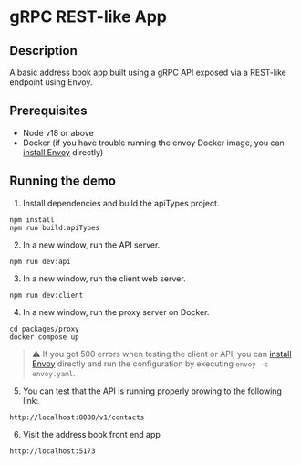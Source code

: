 # gRPC REST-like App

## Description

A basic address book app built using a gRPC API exposed via a REST-like endpoint using Envoy.

## Prerequisites

- Node v18 or above
- Docker (if you have trouble running the envoy Docker image, you can [install Envoy](https://www.envoyproxy.io/docs/envoy/latest/start/install) directly)

## Running the demo

1. Install dependencies and build the apiTypes project.

```console
npm install
npm run build:apiTypes
```

2. In a new window, run the API server.

```console
npm run dev:api
```

3. In a new window, run the client web server.

```console
npm run dev:client
```

4. In a new window, run the proxy server on Docker.

```console
cd packages/proxy
docker compose up
```

> :warning: If you get 500 errors when testing the client or API, you can [install Envoy](https://www.envoyproxy.io/docs/envoy/latest/start/install) directly and run the configuration by executing `envoy -c envoy.yaml`.

5. You can test that the API is running properly browing to the following link:

```url
http://localhost:8080/v1/contacts
```

6. Visit the address book front end app

```url
http://localhost:5173
```
